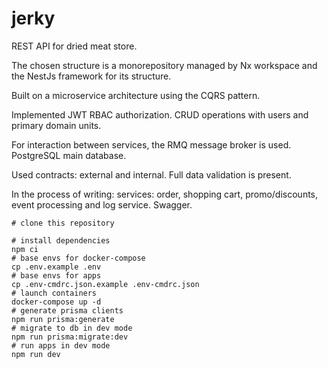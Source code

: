 # jerky
REST API for dried meat store.

The chosen structure is a monorepository managed by Nx workspace and the NestJs framework for its structure.

Built on a microservice architecture using the CQRS pattern.

Implemented JWT RBAC authorization.  CRUD operations with users and primary domain units.

For interaction between services, the RMQ message broker is used.  PostgreSQL main database.

Used contracts: external and internal.  Full data validation is present.

In the process of writing: services: order, shopping cart, promo/discounts, event processing and log service.  Swagger.



```shell
# clone this repository

# install dependencies
npm ci
# base envs for docker-compose
cp .env.example .env
# base envs for apps
cp .env-cmdrc.json.example .env-cmdrc.json
# launch containers
docker-compose up -d
# generate prisma clients
npm run prisma:generate
# migrate to db in dev mode
npm run prisma:migrate:dev
# run apps in dev mode
npm run dev
```
